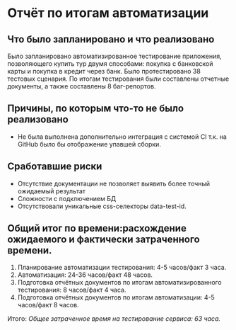 # Отчёт по итогам автоматизации

## Что было запланировано и что реализовано
Было запланировано автоматизированное тестирование приложения, позволяющего купить тур двумя способами: покупка с банковской карты и покупка в кредит через банк. Было протестировано 38 тестовых сценария. По итогам тестирования были составлены отчетные документы, а также составлены 8 баг-репортов.

## Причины, по которым что-то не было реализовано
* Не была выполнена дополнительно интеграция с системой CI т.к. на GitHub было бы отображение упавшей сборки.

## Сработавшие риски
* Отсутствие документации не позволяет выявить более точный ожидаемый результат
* Сложности с подключением БД
* Отсутствовали уникальные css-селекторы data-test-id.

## Общий итог по времени:расхождение ожидаемого и фактически затраченного времени.
1. Планирование автоматизации тестирования: 4-5 часов/факт 3 часа.
2. Автоматизация: 24-36 часов/факт 48 часов.
3. Подготовка отчётных документов по итогам автоматизированного тестирования: 8 часов/факт 4 часа.
4. Подготовка отчётных документов по итогам автоматизации: 4-5 часов/факт 8 часов.

Итого:
*Общее затраченное время на тестирование сервиса: 63 часа.*

